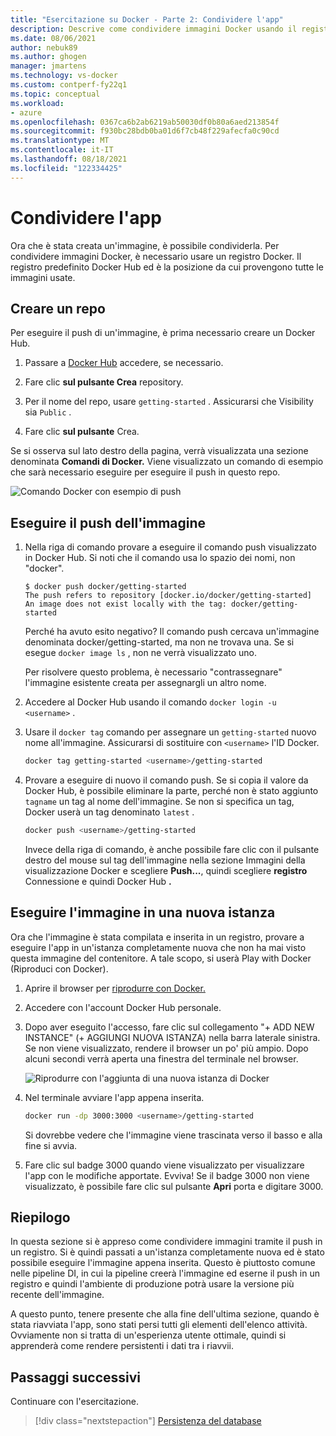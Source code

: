 ```yaml
---
title: "Esercitazione su Docker - Parte 2: Condividere l'app"
description: Descrive come condividere immagini Docker usando il registro Docker Hub dati.
ms.date: 08/06/2021
author: nebuk89
ms.author: ghogen
manager: jmartens
ms.technology: vs-docker
ms.custom: contperf-fy22q1
ms.topic: conceptual
ms.workload:
- azure
ms.openlocfilehash: 0367ca6b2ab6219ab50030df0b80a6aed213854f
ms.sourcegitcommit: f930bc28bdb0ba01d6f7cb48f229afecfa0c90cd
ms.translationtype: MT
ms.contentlocale: it-IT
ms.lasthandoff: 08/18/2021
ms.locfileid: "122334425"
---
```

# <a name="share-your-app"></a>Condividere l'app

Ora che è stata creata un'immagine, è possibile condividerla. Per condividere immagini Docker, è necessario usare un registro Docker. Il registro predefinito Docker Hub ed è la posizione da cui provengono tutte le immagini usate.

## <a name="create-a-repo"></a>Creare un repo

Per eseguire il push di un'immagine, è prima necessario creare un Docker Hub.

1. Passare a [Docker Hub](https://hub.docker.com/signup/msftedge?utm_source=msftedge) accedere, se necessario.

1. Fare clic **sul pulsante Crea** repository.

1. Per il nome del repo, usare `getting-started` . Assicurarsi che Visibility sia `Public` .

1. Fare clic **sul pulsante** Crea.

Se si osserva sul lato destro della pagina, verrà visualizzata una sezione denominata **Comandi di Docker.** Viene visualizzato un comando di esempio che sarà necessario eseguire per eseguire il push in questo repo.

![Comando Docker con esempio di push](media/push-command.png)

## <a name="push-the-image"></a>Eseguire il push dell'immagine

1. Nella riga di comando provare a eseguire il comando push visualizzato in Docker Hub. Si noti che il comando usa lo spazio dei nomi, non "docker".

    ```plaintext
    $ docker push docker/getting-started
    The push refers to repository [docker.io/docker/getting-started]
    An image does not exist locally with the tag: docker/getting-started
    ```

    Perché ha avuto esito negativo? Il comando push cercava un'immagine denominata docker/getting-started, ma non ne trovava una. Se si esegue `docker image ls` , non ne verrà visualizzato uno.

    Per risolvere questo problema, è necessario "contrassegnare" l'immagine esistente creata per assegnargli un altro nome.

1. Accedere al Docker Hub usando il comando `docker login -u <username>` .

1. Usare il `docker tag` comando per assegnare un `getting-started` nuovo nome all'immagine. Assicurarsi di sostituire con `<username>` l'ID Docker.

    ```bash
    docker tag getting-started <username>/getting-started
    ```

1. Provare a eseguire di nuovo il comando push. Se si copia il valore da Docker Hub, è possibile eliminare la parte, perché non è stato aggiunto `tagname` un tag al nome dell'immagine. Se non si specifica un tag, Docker userà un tag denominato `latest` .

    ```bash
    docker push <username>/getting-started
    ```

    Invece della riga di comando, è anche possibile fare  clic con il pulsante destro del mouse sul tag dell'immagine nella sezione Immagini della visualizzazione Docker e scegliere **Push...**, quindi scegliere **registro** Connessione e quindi Docker Hub **.**

## <a name="run-the-image-on-a-new-instance"></a>Eseguire l'immagine in una nuova istanza

Ora che l'immagine è stata compilata e inserita in un registro, provare a eseguire l'app in un'istanza completamente nuova che non ha mai visto questa immagine del contenitore. A tale scopo, si userà Play with Docker (Riproduci con Docker).

1. Aprire il browser per [riprodurre con Docker.](http://play-with-docker.com)

1. Accedere con l'account Docker Hub personale.

1. Dopo aver eseguito l'accesso, fare clic sul collegamento "+ ADD NEW INSTANCE" (+ AGGIUNGI NUOVA ISTANZA) nella barra laterale sinistra. Se non viene visualizzato, rendere il browser un po' più ampio. Dopo alcuni secondi verrà aperta una finestra del terminale nel browser.

    ![Riprodurre con l'aggiunta di una nuova istanza di Docker](media/pwd-add-new-instance.png)

1. Nel terminale avviare l'app appena inserita.

    ```bash
    docker run -dp 3000:3000 <username>/getting-started
    ```

    Si dovrebbe vedere che l'immagine viene trascinata verso il basso e alla fine si avvia.

1. Fare clic sul badge 3000 quando viene visualizzato per visualizzare l'app con le modifiche apportate. Evviva! Se il badge 3000 non viene visualizzato, è possibile fare clic sul pulsante **Apri** porta e digitare 3000.

## <a name="recap"></a>Riepilogo

In questa sezione si è appreso come condividere immagini tramite il push in un registro. Si è quindi passati a un'istanza completamente nuova ed è stato possibile eseguire l'immagine appena inserita. Questo è piuttosto comune nelle pipeline DI, in cui la pipeline creerà l'immagine ed eserne il push in un registro e quindi l'ambiente di produzione potrà usare la versione più recente dell'immagine.

A questo punto, tenere presente che alla fine dell'ultima sezione, quando è stata riavviata l'app, sono stati persi tutti gli elementi dell'elenco attività. Ovviamente non si tratta di un'esperienza utente ottimale, quindi si apprenderà come rendere persistenti i dati tra i riavvii.

## <a name="next-steps"></a>Passaggi successivi

Continuare con l'esercitazione.

> [!div class="nextstepaction"]
> [Persistenza del database](persist-your-data.md)
